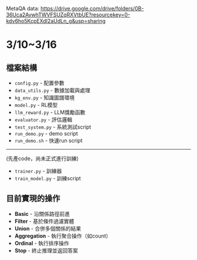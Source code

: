 MetaQA data: https://drive.google.com/drive/folders/0B-36Uca2AvwhTWVFSUZqRXVtbUE?resourcekey=0-kdv6ho5KcpEXdI2aUdLn_g&usp=sharing

# 3/10~3/16
## 檔案結構
- `config.py` - 配置參數
- `data_utils.py` - 數據加載與處理
- `kg_env.py` - 知識圖譜環境
- `model.py` - RL模型
- `llm_reward.py` - LLM獎勵函數
- `evaluator.py` - 評估邏輯
- `test_system.py` - 系統測試script
- `run_demo.py` - demo script
- `run_demo.sh` - 快速run script
------------------------------------------------------
(先產code，尚未正式進行訓練)
- `trainer.py` - 訓練器
- `train_model.py` - 訓練script

## 目前實現的操作
- **Basic** - 沿關係路徑前進
- **Filter** - 基於條件過濾實體
- **Union** - 合併多個關係的結果
- **Aggregation** - 執行聚合操作（如count）
- **Ordinal** - 執行排序操作
- **Stop** - 終止推理並返回答案
